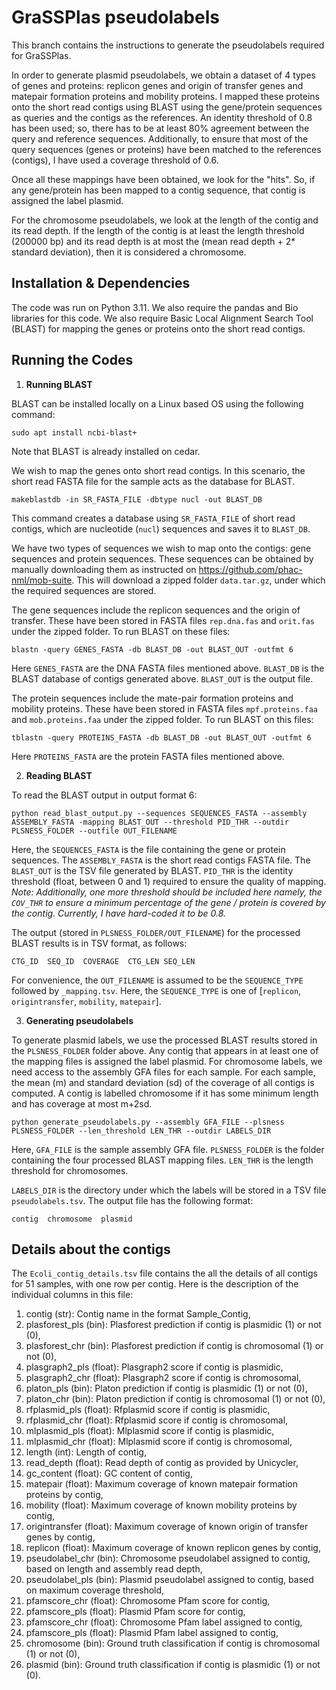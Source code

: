 # GraSSPlas pseudolabels

This branch contains the instructions to generate the pseudolabels required for GraSSPlas.

In order to generate plasmid pseudolabels, we obtain a dataset of 4 types of genes and proteins: replicon genes and origin of transfer genes and matepair formation proteins and mobility proteins. I mapped these proteins onto the short read contigs using BLAST using the gene/protein sequences as queries and the contigs as the references. An identity threshold of 0.8 has been used; so, there has to be at least 80% agreement between the query and reference sequences.  Additionally, to ensure that most of the query sequences (genes or proteins) have been matched to the references (contigs), I have used a coverage threshold of 0.6. 

Once all these mappings have been obtained, we look for the "hits". So, if any gene/protein has been mapped to a contig sequence, that contig is assigned the label plasmid. 

For the chromosome pseudolabels, we look at the length of the contig and its read depth. If the length of the contig is at least the length threshold (200000 bp)  and its read depth is at most the (mean read depth + 2* standard deviation), then it is considered a chromosome.


## Installation & Dependencies

The code was run on Python 3.11. We also require the pandas and Bio libraries for this code.
We also require Basic Local Alignment Search Tool (BLAST) for mapping the genes or proteins onto the short read contigs.


## Running the Codes

1. **Running BLAST**

BLAST can be installed locally on a Linux based OS using the following command:
```
sudo apt install ncbi-blast+
``` 
Note that BLAST is already installed on cedar. 

We wish to map the genes onto short read contigs. In this scenario, the short read FASTA file for the sample acts as the database for BLAST.
```
makeblastdb -in SR_FASTA_FILE -dbtype nucl -out BLAST_DB
```
This command creates a database using `SR_FASTA_FILE` of short read contigs, which are nucleotide (`nucl`) sequences and saves it to `BLAST_DB`.

We have two types of sequences we wish to map onto the contigs: gene sequences and protein sequences. These sequences can be obtained by manually downloading them as instructed on https://github.com/phac-nml/mob-suite. This will download a zipped folder `data.tar.gz`, under which the required sequences are stored.

The gene sequences include the replicon sequences and the origin of transfer. These have been stored in FASTA files `rep.dna.fas` and `orit.fas` under the zipped folder. To run BLAST on these files:
```
blastn -query GENES_FASTA -db BLAST_DB -out BLAST_OUT -outfmt 6
```
Here `GENES_FASTA` are the DNA FASTA files mentioned above. `BLAST_DB` is the BLAST database of contigs generated above. `BLAST_OUT` is the output file.

The protein sequences include the mate-pair formation proteins and mobility proteins. These have been stored in FASTA files `mpf.proteins.faa` and `mob.proteins.faa` under the zipped folder. To run BLAST on this files:
```
tblastn -query PROTEINS_FASTA -db BLAST_DB -out BLAST_OUT -outfmt 6
```
Here `PROTEINS_FASTA` are the protein FASTA files mentioned above. 

2. **Reading BLAST**

To read the BLAST output in output format 6:
```
python read_blast_output.py --sequences SEQUENCES_FASTA --assembly ASSEMBLY_FASTA -mapping BLAST_OUT --threshold PID_THR --outdir PLSNESS_FOLDER --outfile OUT_FILENAME	
```
Here, the `SEQUENCES_FASTA` is the file containing the gene or protein sequences. The `ASSEMBLY_FASTA` is the short read contigs FASTA file. The `BLAST_OUT` is the TSV file generated by BLAST. `PID_THR` is the identity threshold (float, between 0 and 1) required to ensure the quality of mapping. *Note: Additionally, one more threshold should be included here namely, the `COV_THR` to ensure a minimum percentage of the gene / protein is covered by the contig. Currently, I have hard-coded it to be 0.8.*

The output (stored in `PLSNESS_FOLDER/OUT_FILENAME`) for the processed BLAST results is in TSV format, as follows:
```
CTG_ID  SEQ_ID  COVERAGE  CTG_LEN SEQ_LEN
```
For convenience, the `OUT_FILENAME` is assumed to be the `SEQUENCE_TYPE` followed by `_mapping.tsv`.  Here, the `SEQUENCE_TYPE` is one of [`replicon`, `origintransfer`, `mobility`, `matepair`].

3. **Generating pseudolabels**

To generate plasmid labels, we use the processed BLAST results stored in the `PLSNESS_FOLDER` folder above. Any contig that appears in at least one of the mapping files is assigned the label plasmid. For chromosome labels, we need access to the assembly GFA files for each sample. For each sample, the mean (m) and standard deviation (sd) of the coverage of all contigs is computed. A contig is labelled chromosome if it has some minimum length and has coverage at most m+2sd.

```
python generate_pseudolabels.py --assembly GFA_FILE --plsness PLSNESS_FOLDER --len_threshold LEN_THR --outdir LABELS_DIR
```
Here, `GFA_FILE` is the sample assembly GFA file. `PLSNESS_FOLDER` is the folder containing the four processed BLAST mapping files. `LEN_THR` is the length threshold for chromosomes. 

`LABELS_DIR` is the directory under which the labels will be stored in a TSV file `pseudolabels.tsv`. The output file has the following format:
```
contig  chromosome  plasmid
```

## Details about the contigs

The `Ecoli_contig_details.tsv` file contains the all the details of all contigs for 51 samples, with one row per contig. Here is the description of the individual columns in this file:
1. contig (str): Contig name in the format Sample_Contig, 
2. plasforest_pls (bin): Plasforest prediction if contig is plasmidic (1) or not (0), 
3. plasforest_chr (bin): Plasforest prediction if contig is chromosomal (1) or not (0), 
4. plasgraph2_pls (float): Plasgraph2 score if contig is plasmidic, 
5. plasgraph2_chr (float): Plasgraph2 score if contig is chromosomal, 
6. platon_pls (bin): Platon prediction if contig is plasmidic (1) or not (0), 
7. platon_chr (bin): Platon prediction if contig is chromosomal (1) or not (0), 
8. rfplasmid_pls (float): Rfplasmid score if contig is plasmidic, 
9. rfplasmid_chr (float): Rfplasmid score if contig is chromosomal,
10. mlplasmid_pls (float): Mlplasmid score if contig is plasmidic, 
11. mlplasmid_chr (float): Mlplasmid score if contig is chromosomal,
12. length (int): Length of contig,
13. read_depth (float):	Read depth of contig as provided by Unicycler,
14. gc_content (float): GC content of contig,
15. matepair (float): Maximum coverage of known matepair formation proteins by contig,
16. mobility (float): Maximum coverage of known mobility proteins by contig,
17. origintransfer (float): Maximum coverage of known origin of transfer genes by contig,
18. replicon (float): Maximum coverage of known replicon genes by contig,
19. pseudolabel_chr (bin): Chromosome pseudolabel assigned to contig, based on length and assembly read depth,
20. pseudolabel_pls (bin): Plasmid pseudolabel assigned to contig, based on maximum coverage threshold,
21. pfamscore_chr (float): Chromosome Pfam score for contig,
22. pfamscore_pls (float): Plasmid Pfam score for contig,
23. pfamscore_chr (float): Chromosome Pfam label assigned to contig,
24. pfamscore_pls (float): Plasmid Pfam label assigned to contig,
25. chromosome (bin): Ground truth classification if contig is chromosomal (1) or not (0), 
26. plasmid (bin): Ground truth classification if contig is plasmidic (1) or not (0). 







